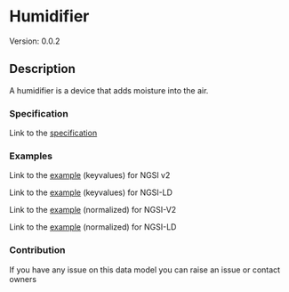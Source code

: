 # Humidifier
Version: 0.0.2

## Description 

A humidifier is a device that adds moisture into the air.
### Specification

Link to the [specification](https://github.com/smart-data-models/incubated/SAREF/s4bldg/Humidifier/doc/spec.md)

### Examples

Link to the [example](https://github.com/smart-data-models/incubated/SAREF/s4bldg/Humidifier/examples/example.json) (keyvalues) for NGSI v2

Link to the [example](https://github.com/smart-data-models/incubated/SAREF/s4bldg/Humidifier/examples/example.jsonld) (keyvalues) for NGSI-LD

Link to the [example](https://github.com/smart-data-models/incubated/SAREF/s4bldg/Humidifier/examples/example-normalized.json) (normalized) for NGSI-V2

Link to the [example](https://github.com/smart-data-models/incubated/SAREF/s4bldg/Humidifier/examples/example-normalized.jsonld) (normalized) for NGSI-LD
### Contribution

 If you have any issue on this data model you can raise an issue or contact owners
